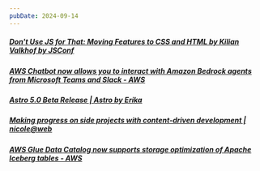 ```yaml
---
pubDate: 2024-09-14
---
```


##### [Don't Use JS for That: Moving Features to CSS and HTML by Kilian Valkhof by JSConf](https://youtube.com/watch?si=O3n-U-1d5BcJBjjO&v=IP_rtWEMR0o)
  
##### [AWS Chatbot now allows you to interact with Amazon Bedrock agents from Microsoft Teams and Slack - AWS](https://aws.amazon.com/about-aws/whats-new/2024/09/aws-chatbot-amazon-bedrock-agent-microsoft-teams-slack/)
  
##### [Astro 5.0 Beta Release | Astro by Erika](https://astro.build/blog/astro-5-beta/)
  
##### [Making progress on side projects with content-driven development | nicole@web](https://ntietz.com/blog/making-progress-with-content-driven-development/)
  
##### [AWS Glue Data Catalog now supports storage optimization of Apache Iceberg tables - AWS](https://aws.amazon.com/about-aws/whats-new/2024/09/aws-glue-data-catalog-optimization-apache-iceberg-tables/)
  